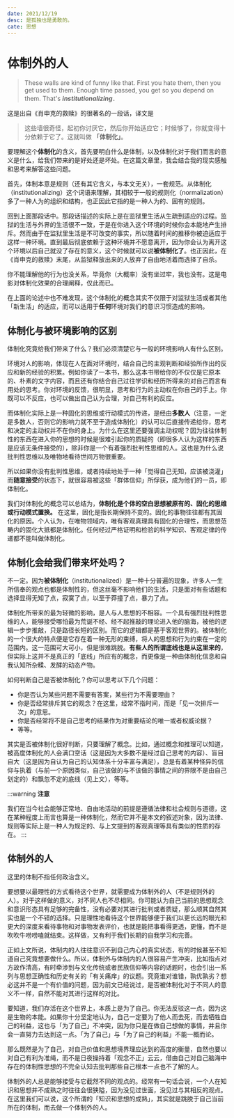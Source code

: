 ```yaml
---
date: 2021/12/19
desc: 是孤独也是勇敢的。
cate: 思想
---
```


# 体制外的人

> These walls are kind of funny like that. First you hate them, then you get used to them. Enough time passed, you get so you depend on them. That's ***institutionalizing***．<br/>

这是出自《肖申克的救赎》的很著名的一段话，译文是
> 这些墙很奇怪，起初你讨厌它，然后你开始适应它；时候够了，你就变得十分依赖于它了。这就叫做 **「体制化」**。

要理解这个**体制化**的含义，首先要明白什么是体制，以及体制化对于我们而言的意义是什么，给我们带来的是好处还是坏处。在这篇文章里，我会结合我的现实感触和思考来解答这些问题。

首先，体制本意是规则（还有其它含义，与本文无关），一套规范。从体制化（institutionalizing）这个词语来理解，其相较于一般的规则化（normalization）多了一种人为的组织和结构，也正因此它指的是一种人为的、固有的规则。

回到上面那段话中。那段话描述的实际上是在监狱里生活从生疏到适应的过程。监狱的生活与外界的生活很不一致，于是在你进入这个环境的时候你会本能地产生排斥。然而由于在监狱里生活是不可改变的事实，所以随着时间的推移你被迫适应于这样一种环境。直到最后彻底依赖于这种环境并不愿意离开，因为你会认为离开这个环境以后自己就没了存在的意义，这个时候就可以说**被体制化了**。也正因此，在《肖申克的救赎》末尾，从监狱释放出来的人放弃了自由地活着而选择了自杀。

你不能理解他的行为也没关系，毕竟你（大概率）没有坐过牢，我也没有。这是电影对体制化效果的合理阐释，仅此而已。

在上面的论述中也不难发现，这个体制化的概念其实不仅限于对监狱生活或者其他「新生活」的适应，而可以适用于**任何**环境对我们的意识习惯造成的影响。

## 体制化与被环境影响的区别

体制化究竟给我们带来了什么？我们必须清楚它与一般的环境影响人有什么区别。

环境对人的影响，体现在人在面对环境时，结合自己的主观判断和经验所作出的反应和新的经验的积累。例如你读了一本书，那么这本书带给你的不仅仅是它原本的、朴素的文字内容，而且还有你结合自己过往学识和经历所得来的对自己而言有用处的思考。你对环境的反馈，很明显，思考和行为的主动权在你自己的手上。你既可以不反应，也可以做出自己认为合理，对自己有利的反应。

而体制化实际上是一种固化的思维或行动模式的传递，是经由**多数人**（注意，一定是多数人，否则它的影响力就不至于造成体制化）的认可以后直接传递给你，思考和决定的主动权并不在你的身上。为什么在这里还要强调主动权呢？因为往往体制性的东西在进入你的思想的时候是很难引起你的质疑的（即很多人认为这样的东西是应该无条件接受的），除非你是一个有着强烈批判性思维的人。这也是为什么说批判性思维以及唯物地看待世间万物很重要。

所以如果你没有批判性思维，或者持续地处于一种「觉得自己无知，应该被浇灌」而**随意接受**的状态下，就很容易被这些「群体信仰」所俘获，成为他们的一员，即体制化。

我们对体制化的概念可以总结为，**体制化是个体的空白思想被原有的、固化的思维或行动模式置换。** 在这里，固化是指长期保持不变的。固化的事物往往都有其固化的原因。个人认为，在唯物领域内，唯有客观真理具有固化的合理性，而思想范畴内的固化大抵都是体制化。任何经过严格证明和检验的科学知识、客观定律的传递都不能叫做体制化。

## 体制化会给我们带来坏处吗？

不一定。因为**被体制化**（institutionalized）是一种十分普遍的现象，许多人一生所信奉的观点也都是体制性的，但这丝毫不影响他们的生活，只是面对有些话题和选择显得无知了点，寂寞了点，以至于莽撞了点，暴力了点。

体制化所带来的最为轻微的影响，是人与人思想的不相容。一个具有强烈批判性思维的人，能够接受哪怕最为荒诞不经、经不起推敲的理论进入他的脑海，被他的逻辑一步步推敲，只是路径长短的区别。而它的逻辑都是基于客观世界的。被体制化的一个很大的特点便是它存在着一种无形的束缚，将人的思想和行为约束在一定的范围内。这一范围可大可小，但是很难跳脱。**有些人的所谓底线也是从这里来的**，但实际上这并不是真正的「底线」所应有的概念，而更像是一种由体制化信息和自我认知所杂糅、发酵的动态产物。

如何判断自己是否被体制化？你可以思考以下几个问题：
- 你是否认为某些问题不需要有答案，某些行为不需要理由？
- 你是否经常排斥其它的观念？在这里，经常不指时间，而是「见一次排斥一次」的意思。
- 你是否经常将不是自己思考的结果作为对重要结论的唯一或者权威论据？
- 等等。

其实是否被体制化很好判断，只要理解了概念。比如，通过概念和推理可以知道，被高度体制化的人会满口空话（这是因为大多数不是经过自己思考的内容）、盲目自大（这是因为自认为自己的认知体系十分丰富与满足），总是有着某种怪异的信仰与执着（与前一个原因类似，自己该做的与不该做的事情之间的界限不是由自己划定的）和飘忽不定的底线（见上文），等等。

:::warning
**注意**

我们在当今社会能够正常地、自由地活动的前提是遵循法律和社会规则与道德，这在某种程度上而言也算是一种体制化，然而它并不是本文的叙述对象，因为法律、规则等实际上是一种人为规定的、与上文提到的客观真理等具有类似的性质的存在。
:::

## 体制外的人

这里的体制不指任何政治含义。

要想要以最理性的方式看待这个世界，就需要成为体制外的人（不是规则外的人）。对于这样做的意义，对不同人也不尽相同。你可能认为自己当前的思想观念和意识形态具有足够的完备性，没有必要对其进行批判或者质疑，那么顺其自然其实也是一个不错的选择。只是理性地看待这个世界能够便于我们以更长远的眼光和更大的深度来看待事物和对事物发表评价，也就是能把事看得更透，更懂，而不是吹吹牛唠唠嗑就结束。这样做，又有利于我们长期的自我学习和完善。

正如上文所说，体制内的人往往意识不到自己内心的真实状态，有的时候甚至不知道自己究竟想要做什么。所以，体制外与体制内的人很容易产生冲突，比如指点对方故作清高，有时牵涉到与文化传统或者民族信仰等内容的话题时，也会引出一系列与思想正确性和历史有关的「有关痛痒」的议题。究竟谁对谁错，孰优孰劣？想必这并不是一个有价值的问题，因为前文已经说过，是否被体制化对于不同人的意义不一样，自然不能对其进行这样的对比。

要知道，我们存活在这个世界上，本质上是为了自己。你无法反驳这一点，因为这是生物的本能。如果你十分坚定地认为，自己一定要为了他人而去死，而去牺牲自己的利益，这也与「为了自己」不冲突，因为你只是在做自己想做的事情，并且你会一直努力去达到这一点。「为了自己」与「为了自己的利益」不能一概而论。

那么既然是为了自己，对自己价值和思想境界理应达到的高度的衡量，自然也要以对自己有利为准绳，而不是日夜操持着「观念不正」云云，借由自己对自己脑海中存在的体制性思想的不完全认知去批判那些自己根本一点也不了解的人。

体制外的人总是能够接受与它截然不同的观点的。经常有一句话会说，一个人在知识和思想并不成熟之时往往会很狭隘，因为没见过世面，没见过与其相反的观点。在这里我们可以说，这个所谓的「知识和思想的成熟」，其实就是跳脱于自己当前所在的体制，而去做一个体制外的人。
